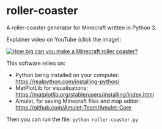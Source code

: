 # roller-coaster
A roller-coaster generator for Minecraft written in Python 3.

Explainer video on YouTube (click the image):

[![How big can you make a Minecraft roller coaster?](http://img.youtube.com/vi/gIn5-mWtxRs/0.jpg)](https://www.youtube.com/watch?v=gIn5-mWtxRs)

This software relies on:
- Python being installed on your computer: https://realpython.com/installing-python/
- MatPlotLib for visualisations: https://matplotlib.org/stable/users/installing/index.html
- Amulet, for saving Minecraft files and map editor: https://github.com/Amulet-Team/Amulet-Core

Then you can run the file: `python roller-coaster.py`
